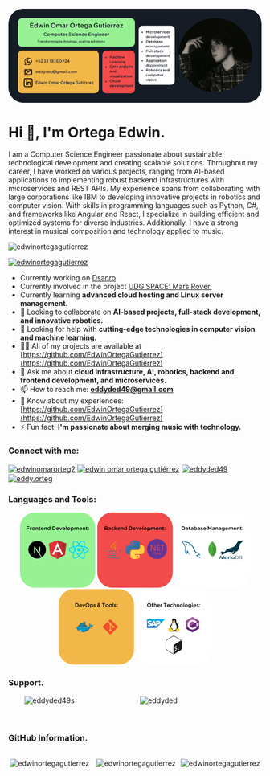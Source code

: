 <p align="center"> 
    <img src="background.png" alt="edwinortegagutierrez" style="border-radius:30px" /> 
</p>

# Hi 👋, I'm Ortega Edwin.
<span> 
    I am a Computer Science Engineer passionate about sustainable technological development and creating scalable solutions. Throughout my career, I have worked on various projects, ranging from AI-based applications to implementing robust backend infrastructures with microservices and REST APIs. My experience spans from collaborating with large corporations like IBM to developing innovative projects in robotics and computer vision. With skills in programming languages such as Python, C#, and frameworks like Angular and React, I specialize in building efficient and optimized systems for diverse industries. Additionally, I have a strong interest in musical composition and technology applied to music.
</span>

<br>

<p align="left"> 
    <img src="https://komarev.com/ghpvc/?username=edwinortegagutierrez&label=Profile%20views&color=0e75b6&style=flat" alt="edwinortegagutierrez" /> 
</p>
<p align="left">
    <a href="https://github.com/ryo-ma/github-profile-trophy">
        <img src="https://github-profile-trophy.vercel.app/?username=edwinortegagutierrez" alt="edwinortegagutierrez" />
    </a>
</p>

- Currently working on [Dsanro](https://dsanro.com/accountingservices/)
- Currently involved in the project [UDG SPACE: Mars Rover.](https://www.instagram.com/marsrover_udegspace/?theme=dark)
- Currently learning **advanced cloud hosting and Linux server management.**
- 👯 Looking to collaborate on **AI-based projects, full-stack development, and innovative robotics.**
- 🤝 Looking for help with **cutting-edge technologies in computer vision and machine learning.**
- 👨‍💻 All of my projects are available at [https://github.com/EdwinOrtegaGutierrez](https://github.com/EdwinOrtegaGutierrez)
- 💬 Ask me about **cloud infrastructure, AI, robotics, backend and frontend development, and microservices.**
- 📫 How to reach me: **eddyded49@gmail.com**
- 📄 Know about my experiences: [https://github.com/EdwinOrtegaGutierrez](https://github.com/EdwinOrtegaGutierrez)
- ⚡ Fun fact: **I'm passionate about merging music with technology.**

### Connect with me:
<p align="left">
    <a href="https://twitter.com/edwinomarorteg2" target="_blank"><img align="center" src="https://raw.githubusercontent.com/rahuldkjain/github-profile-readme-generator/master/src/images/icons/Social/twitter.svg" alt="edwinomarorteg2" height="30" width="40" /></a>
    <a href="https://linkedin.com/in/edwin-omar-ortega-gutiérrez" target="_blank"><img align="center" src="https://raw.githubusercontent.com/rahuldkjain/github-profile-readme-generator/master/src/images/icons/Social/linked-in-alt.svg" alt="edwin omar ortega gutiérrez" height="30" width="40" /></a>
    <a href="https://fb.com/eddyded49" target="_blank"><img align="center" src="https://raw.githubusercontent.com/rahuldkjain/github-profile-readme-generator/master/src/images/icons/Social/facebook.svg" alt="eddyded49" height="30" width="40" /></a>
    <a href="https://instagram.com/eddy.orteg" target="_blank"><img align="center" src="https://raw.githubusercontent.com/rahuldkjain/github-profile-readme-generator/master/src/images/icons/Social/instagram.svg" alt="eddy.orteg" height="30" width="40" /></a>
</p>

### Languages and Tools:
<p align="center">
    <img src="Front.png" alt="edwinortegagutierrez" style="border-radius:30px" width='150' /> 
    <img src="back.png" alt="edwinortegagutierrez" style="border-radius:30px" width='150'/> 
    <img src="db.png" alt="edwinortegagutierrez" style="border-radius:30px" width='150'/> 
    <img src="devops.png" alt="edwinortegagutierrez" style="border-radius:30px" width='150'/> 
    <img src="other.png" alt="edwinortegagutierrez" style="border-radius:30px" width='150'/> 
</p>


### Support.
<p style='display:flex; gap:20px; justify-content:center;'>
    <a href="https://www.buymeacoffee.com/eddyded49s"> 
        <img align="left" src="https://cdn.buymeacoffee.com/buttons/v2/default-yellow.png" height="50" width="210" alt="eddyded49s" />
    </a>
    <a href="https://ko-fi.com/eddyded"> 
        <img align="left" src="https://cdn.ko-fi.com/cdn/kofi3.png?v=3" height="50" width="210" alt="eddyded" />
    </a>
</p>

### GitHub Information.
<div style='display:flex; flex-wrap:wrap; gap:10px; justify-content:center;'>
    <p><img align="center" src="https://github-readme-stats-git-masterrstaa-rickstaa.vercel.app/api/top-langs?username=EdwinOrtegaGutierrez&show_icons=true&locale=en&layout=compact" alt="edwinortegagutierrez" height='200'/></p>
    <p>&nbsp;<img align="center" src="https://github-readme-stats-git-masterrstaa-rickstaa.vercel.app/api?username=EdwinOrtegaGutierrez&show_icons=true&locale=en" alt="edwinortegagutierrez" height='200'/></p>
    <p><img align="center" src="https://github-readme-streak-stats.herokuapp.com/?user=EdwinOrtegaGutierrez&" alt="edwinortegagutierrez" height='200'/></p>
</div>
